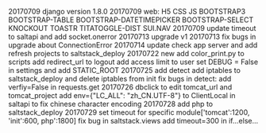 20170709 django version 1.8.0
20170709 web: H5 CSS JS BOOTSTRAP3 BOOTSTRAP-TABLE BOOTSTRAP-DATETIMEPICKER BOOTSTRAP-SELECT KNOCKOUT TOASTR TITATOGGLE-DIST SUI.NAV 
20170709 update timeout to saltapi and add socket.onerror
20170713 upgrade v1 
20170713 fix bugs in upgrade about ConnectionError
20170714 update check app server and add refresh projects to saltstack_deploy
20170722 new add color_print.py to scripts
		 add redirect_url to logout
		 add access limit to user
		 set DEBUG = False in settings and add STATIC_ROOT
20170725 add detect
		 add iptables to saltstack_deploy and delete iptables from init
		 fix bugs in detect: add verfiy=False in requests.get
20170726 dbclick to edit tomcat_url and tomcat_project
		 add env={"LC_ALL": "zh_CN.UTF-8"} to ClientLocal in saltapi to fix chinese character encoding
20170728 add php to saltstack_deploy
20170729 set timeout for specific module['tomcat':1200, 'init':600, php':1800]
		 fix bug in saltstack.views add timeout=300 in if...else...